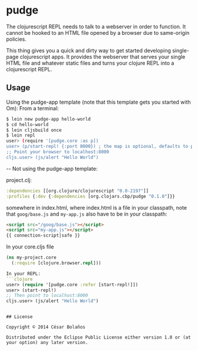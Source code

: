 # pudge

The clojurescript REPL needs to talk to a webserver in order to function. It
cannot be hooked to an HTML file opened by a browser due to same-origin
policies.

This thing gives you a quick and dirty way to get started developing
single-page clojurescript apps. It provides the webserver that serves your
single HTML file and whatever static files and turns your clojure REPL into a
clojurescript REPL.

## Usage

Using the pudge-app template (note that this template gets you started with Om):
From a terminal:
```bash
$ lein new pudge-app hello-world
$ cd hello-world
$ lein cljsbuild once
$ lein repl
user> (require '[pudge.core :as p])
user> (p/start-repl! {:port 8000}) ; the map is optional, defaults to port 8000
;; Point your browser to localhost:8000
cljs.user> (js/alert "Hello World")
```

--
Not using the pudge-app template:

project.clj:
```clojure
:dependencies [[org.clojure/clojurescript "0.0-2197"]]
:profiles {:dev {:dependencies [org.clojars.cbp/pudge "0.1.0"]}}
```
somewhere in index.html, where index.html is a file in your classpath, note that
`goog/base.js` and `my-app.js` also have to be in your classpath:
```html
<script src="/goog/base.js"></script>
<script src="my-app.js"></script>
{{ connection-script|safe }}
```
In your core.cljs file
```clojure
(ns my-project.core
  (:require [clojure.browser.repl]))

In your REPL:
```clojure
user> (require '[pudge.core :refer [start-repl!]])
user> (start-repl!)
;; Then point to localhost:8000
cljs.user> (js/alert "Hello World")
```
```

## License

Copyright © 2014 César Bolaños

Distributed under the Eclipse Public License either version 1.0 or (at
your option) any later version.
